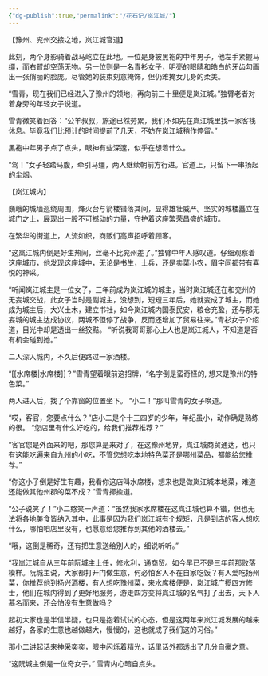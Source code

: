 ```yaml
---
{"dg-publish":true,"permalink":"/花石记/岚江城/"}
---
```


【豫州、兖州交接之地，岚江城官道】

此刻，两个身影骑着战马屹立在此地。一位是身披黑袍的中年男子，他左手紧握马缰，而右臂却空荡无物。另一位则是一名青衫女子，明亮的眼睛和皓白的牙齿勾画出一张俏丽的脸庞。尽管她的装束刻意掩饰，但仍难掩女儿身的柔美。

“雪青，现在我们已经进入了豫州的领地，再向前三十里便是岚江城。”独臂老者对着身旁的年轻女子说道。

雪青微笑着回答：“公羊叔叔，旅途已然劳累，我们不如先在岚江城里找一家客栈休息。毕竟我们比预计的时间提前了几天，不妨在岚江城稍作停留。”

黑袍中年男子点了点头，眼神有些深邃，似乎在想着什么。

“驾！”女子轻踏马腹，牵引马缰，两人继续朝前方行进。官道上，只留下一串扬起的尘烟。

【岚江城内】

巍峨的城墙巡绕周围，烽火台与箭楼错落其间，显得雄壮威严。坚实的城楼矗立在城门之上，展现出一股不可撼动的力量，守护着这座繁荣昌盛的城市。

在繁华的街道上，人流如织，商贩们高声招呼着顾客。

“这岚江城内倒是好生热闹，丝毫不比兖州差了。”独臂中年人感叹道。仔细观察着这座城市，他发现这座城中，无论是书生，士兵，还是卖菜小农，眉宇间都带有喜悦的神采。

“听闻岚江城主是一位女子，三年前成为岚江城的城主，当时岚江城还在和兖州的无妄城交战，此女子当时是副城主，没想到，短短三年后，她就变成了城主，而她成为城主后，大兴土木，建立书社，如今岚江城内国泰民安，粮仓充盈，还与那无妄城的城主达成协议，两城不但停了战争，反而还增加了贸易往来。”青衫女子介绍道，目光中却是透出一丝狡黠。 “听说我哥哥那心上人也是岚江城人，不知道是否有机会碰到她。”

二人深入城内，不久后便路过一家酒楼。

“[[水席楼\|水席楼]]？”雪青望着眼前这招牌，“名字倒是蛮奇怪的, 想来是豫州的特色菜。”

两人进入后，找了个靠窗的位置坐下。 “小二！”那叫雪青的女子唤道。

“哎，客官，您要点什么？”店小二是个十三四岁的少年，年纪虽小，动作确是熟练的很。 “您店里有什么好吃的，给我们推荐推荐？”

“客官您是外面来的吧，那您算是来对了，在这豫州地界，岚江城商贸通达，也只有这能吃遍来自九州的小吃，不管您想吃本地特色菜还是哪州菜品，都能给您推荐。”

“你这小子倒是好生有趣，我看你这店叫水席楼，想来也是做岚江城本地菜，难道还能做其他州郡的菜不成？”雪青揶揄道。

“公子说笑了！”小二憨笑一声道：“虽然我家水席楼在这岚江城也算不错，但也无法将各地美食皆纳入其中，此事是因为我们岚江城有个规矩，凡是到店的客人想吃什么，哪怕咱店里没有，也愿意给您推荐到其他的酒楼去。”

“哦，这倒是稀奇，还有把生意送给别人的，细说听听。”

“我岚江城自从三年前阮城主上任，修水利，通商贸。如今早已不是三年前那败落模样。阮城主说，大家都打开门做生意，何必怕客人不在自家吃饭？有人爱吃扬州菜，你推荐他到扬兴酒楼，有人想吃豫州菜，来水席楼便是，岚江城广揽四方修士，他们在城内得到了更好地服务，游走四方变将岚江城的名气打了出去，天下人慕名而来，还会怕没有生意做吗？

起初大家也是半信半疑，也只是抱着试试的心态，但是这两年来岚江城发展的越来越好，各家的生意也越做越大，慢慢的，这也就成了我们这的习俗。”

那小二讲起话来神采奕奕，眼中闪烁着精光，话里话外都透出了几分自豪之意。

“这阮城主倒是一位奇女子。” 雪青内心暗自点头。